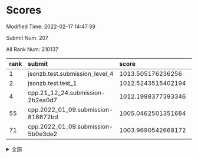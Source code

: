 # Scores

Modified Time: 2022-02-17 14:47:39

Submit Num: 207

All Rank Num: 210137

| rank |               submit               |       score        |       sigma        | pk_num |
| :--- | :--------------------------------- | :----------------- | :----------------- | :----- |
| 1    | jsonzb.test.submission_level_4     | 1013.505176236256  | 0.8350928725383496 | 4060   |
| 2    | jsonzb.test.test_1                 | 1012.5243515402194 | 0.7855569230350631 | 4063   |
| 4    | cpp.21_12_24.submission-2b2ea0d7   | 1012.1998377393346 | 0.7735198900526421 | 4060   |
| 55   | cpp.2022_01_09.submission-816672bd | 1005.0462501351684 | 0.7010053880133803 | 4056   |
| 71   | cpp.2022_01_09.submission-5b0e3de2 | 1003.9690542668172 | 0.719340054402109  | 4061   |


<details>
<summary>全部</summary>

| rank |                 submit                 |       score        |       sigma        | pk_num |
| :--- | :------------------------------------- | :----------------- | :----------------- | :----- |
| 1    | jsonzb.test.submission_level_4         | 1013.505176236256  | 0.8350928725383496 | 4060   |
| 2    | jsonzb.test.test_1                     | 1012.5243515402194 | 0.7855569230350631 | 4063   |
| 3    | gobigger.level_3.submission_level_3_35 | 1012.3272865878571 | 0.7801681455114139 | 4056   |
| 4    | cpp.21_12_24.submission-2b2ea0d7       | 1012.1998377393346 | 0.7735198900526421 | 4060   |
| 5    | gobigger.level_3.submission_level_3_36 | 1012.0288488737367 | 0.777949598504312  | 4057   |
| 6    | gobigger.level_3.submission_level_3_4  | 1011.5063592981192 | 0.7670391334241499 | 4057   |
| 7    | gobigger.level_3.submission_level_3_27 | 1011.4864047823323 | 0.7638972065412737 | 4062   |
| 8    | gobigger.level_3.submission_level_3_0  | 1011.4499442340075 | 0.7615682889717207 | 4060   |
| 9    | gobigger.level_3.submission_level_3_48 | 1010.9167865766253 | 0.7754388383910008 | 4061   |
| 10   | gobigger.level_3.submission_level_3_2  | 1010.7568546250793 | 0.7723064581702546 | 4063   |
| 11   | gobigger.level_3.submission_level_3_31 | 1010.5552924653366 | 0.7619393003767782 | 4056   |
| 12   | gobigger.level_3.submission_level_3_49 | 1010.5318255297884 | 0.7745075331728075 | 4060   |
| 13   | gobigger.level_3.submission_level_3_44 | 1010.5076329452351 | 0.7618691565934101 | 4067   |
| 14   | gobigger.level_3.submission_level_3_18 | 1010.4214828336861 | 0.7639030606250484 | 4062   |
| 15   | gobigger.level_3.submission_level_3_41 | 1010.3610238253544 | 0.7555719897585325 | 4061   |
| 16   | gobigger.level_3.submission_level_3_20 | 1010.3540884553245 | 0.7483135684724393 | 4060   |
| 17   | gobigger.level_3.submission_level_3_14 | 1010.3307234472693 | 0.7589820498610095 | 4056   |
| 18   | gobigger.level_3.submission_level_3_34 | 1010.2996116747611 | 0.749974885682256  | 4065   |
| 19   | gobigger.level_3.submission_level_3_15 | 1010.2623283650679 | 0.7622086831043252 | 4067   |
| 20   | gobigger.level_3.submission_level_3_32 | 1010.257825398642  | 0.7435867385506864 | 4061   |
| 21   | gobigger.level_3.submission_level_3_17 | 1010.2501612811649 | 0.782423924595169  | 4064   |
| 22   | gobigger.level_3.submission_level_3_29 | 1010.1869521695361 | 0.7712304585626708 | 4063   |
| 23   | gobigger.level_3.submission_level_3_16 | 1010.0920964468797 | 0.7666529640662636 | 4063   |
| 24   | gobigger.level_3.submission_level_3_46 | 1010.0687471461885 | 0.7877634084685602 | 4067   |
| 25   | gobigger.level_3.submission_level_3_33 | 1009.9251398457133 | 0.7532861711204146 | 4057   |
| 26   | gobigger.level_3.submission_level_3_6  | 1009.8472809026628 | 0.7588482742565097 | 4068   |
| 27   | gobigger.level_3.submission_level_3_8  | 1009.834720555753  | 0.7349573919838399 | 4059   |
| 28   | gobigger.level_3.submission_level_3_19 | 1009.8169697568857 | 0.7389363252596527 | 4059   |
| 29   | gobigger.level_3.submission_level_3_47 | 1009.7419054958388 | 0.747746814789032  | 4058   |
| 30   | gobigger.level_3.submission_level_3_42 | 1009.7191140562511 | 0.7582819013845697 | 4062   |
| 31   | gobigger.level_3.submission_level_3_39 | 1009.7135580852306 | 0.765440756359997  | 4061   |
| 32   | gobigger.level_3.submission_level_3_45 | 1009.7118523352725 | 0.7557560093804182 | 4065   |
| 33   | gobigger.level_3.submission_level_3_7  | 1009.6880501903175 | 0.7365631469683701 | 4064   |
| 34   | gobigger.level_3.submission_level_3_5  | 1009.6567750866485 | 0.7486176495099794 | 4056   |
| 35   | gobigger.level_3.submission_level_3_38 | 1009.6229301851058 | 0.7391825237442603 | 4068   |
| 36   | gobigger.level_3.submission_level_3_23 | 1009.6153516012546 | 0.7612660352746088 | 4062   |
| 37   | gobigger.level_3.submission_level_3_25 | 1009.5320318012783 | 0.7565678804198965 | 4056   |
| 38   | gobigger.level_3.submission_level_3_28 | 1009.5177713966445 | 0.7355632263877419 | 4057   |
| 39   | gobigger.level_3.submission_level_3_30 | 1009.4693932013034 | 0.7589642443837462 | 4062   |
| 40   | gobigger.level_3.submission_level_3_1  | 1009.4315310895556 | 0.7482259810893023 | 4057   |
| 41   | gobigger.level_3.submission_level_3_37 | 1009.292664473205  | 0.7562284594757879 | 4057   |
| 42   | gobigger.level_3.submission_level_3_12 | 1009.1893242282895 | 0.7602234835618518 | 4064   |
| 43   | gobigger.level_3.submission_level_3_24 | 1009.1884703913563 | 0.7435009290115941 | 4057   |
| 44   | gobigger.level_3.submission_level_3_13 | 1009.1785332666533 | 0.747286887118309  | 4061   |
| 45   | gobigger.level_3.submission_level_3_26 | 1009.0373854665113 | 0.7464772614843419 | 4069   |
| 46   | gobigger.level_3.submission_level_3_43 | 1008.9758041787155 | 0.7450120322048716 | 4063   |
| 47   | gobigger.level_3.submission_level_3_22 | 1008.9333485128664 | 0.7515443001499421 | 4061   |
| 48   | gobigger.level_3.submission_level_3_3  | 1008.9177883209542 | 0.7376155993976727 | 4059   |
| 49   | gobigger.level_3.submission_level_3_21 | 1008.8269560137657 | 0.7415620721147508 | 4063   |
| 50   | gobigger.level_3.submission_level_3_40 | 1008.7773996541806 | 0.7697395977130351 | 4058   |
| 51   | gobigger.level_3.submission_level_3_11 | 1008.7236681926092 | 0.7395421332229764 | 4058   |
| 52   | gobigger.level_3.submission_level_3_10 | 1008.7062102131111 | 0.7398809556295743 | 4059   |
| 53   | gobigger.level_3.submission_level_3_9  | 1008.6986239343228 | 0.7391366979763029 | 4064   |
| 54   | gobigger.level_1.submission_level_1_14 | 1005.1725117684041 | 0.7275124158261409 | 4061   |
| 55   | cpp.2022_01_09.submission-816672bd     | 1005.0462501351684 | 0.7010053880133803 | 4056   |
| 56   | gobigger.level_1.submission_level_1_18 | 1004.8655814315562 | 0.7267588820492256 | 4058   |
| 57   | gobigger.level_1.submission_level_1_4  | 1004.7547409971945 | 0.7098433442714884 | 4063   |
| 58   | gobigger.level_1.submission_level_1_23 | 1004.7443599941006 | 0.7394160595519426 | 4059   |
| 59   | gobigger.level_1.submission_level_1_26 | 1004.7378606635586 | 0.7337830133627977 | 4059   |
| 60   | gobigger.level_1.submission_level_1_32 | 1004.7225167308065 | 0.7280241217958143 | 4063   |
| 61   | gobigger.level_1.submission_level_1_42 | 1004.6760374576838 | 0.7216507207256592 | 4063   |
| 62   | gobigger.level_1.submission_level_1_37 | 1004.6102174109925 | 0.7186527210299544 | 4059   |
| 63   | gobigger.level_1.submission_level_1_20 | 1004.5029297581711 | 0.727923696742013  | 4059   |
| 64   | gobigger.level_1.submission_level_1_49 | 1004.3071181663329 | 0.7225443029520475 | 4060   |
| 65   | gobigger.level_1.submission_level_1_12 | 1004.2784227110399 | 0.7312945584266606 | 4060   |
| 66   | gobigger.level_1.submission_level_1_15 | 1004.1737839979236 | 0.7256142606741915 | 4062   |
| 67   | gobigger.level_1.submission_level_1_44 | 1004.151951359253  | 0.7192334468282966 | 4062   |
| 68   | gobigger.level_1.submission_level_1_43 | 1004.0961660439337 | 0.7234277497220002 | 4061   |
| 69   | gobigger.level_1.submission_level_1_28 | 1004.0957124608832 | 0.7205806872123778 | 4058   |
| 70   | gobigger.level_1.submission_level_1_33 | 1003.9833939468897 | 0.7116449113099196 | 4057   |
| 71   | cpp.2022_01_09.submission-5b0e3de2     | 1003.9690542668172 | 0.719340054402109  | 4061   |
| 72   | gobigger.level_1.submission_level_1_35 | 1003.9256075984123 | 0.7166647093892848 | 4063   |
| 73   | gobigger.level_1.submission_level_1_31 | 1003.8659870376421 | 0.7125646920914066 | 4059   |
| 74   | gobigger.level_1.submission_level_1_46 | 1003.787669495001  | 0.7100591547041888 | 4060   |
| 75   | gobigger.level_1.submission_level_1_47 | 1003.6620066387427 | 0.715181138165314  | 4056   |
| 76   | gobigger.level_1.submission_level_1_11 | 1003.5398033534233 | 0.7237472448158585 | 4056   |
| 77   | gobigger.level_1.submission_level_1_13 | 1003.5393611964017 | 0.7091933131337802 | 4061   |
| 78   | gobigger.level_1.submission_level_1_5  | 1003.533680446658  | 0.7186012371416931 | 4057   |
| 79   | gobigger.level_1.submission_level_1_40 | 1003.4965085917851 | 0.7039992097594007 | 4062   |
| 80   | gobigger.level_1.submission_level_1_39 | 1003.4440926162711 | 0.719335850767959  | 4066   |
| 81   | gobigger.level_1.submission_level_1_29 | 1003.3100849194745 | 0.7209377986291072 | 4060   |
| 82   | gobigger.level_1.submission_level_1_30 | 1003.3098222015399 | 0.7167994136923203 | 4061   |
| 83   | gobigger.level_1.submission_level_1_2  | 1003.2155570233174 | 0.7103371146026148 | 4060   |
| 84   | gobigger.level_1.submission_level_1_36 | 1003.2060166630731 | 0.7106451158630508 | 4059   |
| 85   | gobigger.level_1.submission_level_1_7  | 1003.191878757981  | 0.7118846533043587 | 4066   |
| 86   | gobigger.level_1.submission_level_1_9  | 1003.117382104001  | 0.7162090635087807 | 4062   |
| 87   | gobigger.level_1.submission_level_1_34 | 1003.1059237878495 | 0.7056142142521552 | 4062   |
| 88   | gobigger.level_1.submission_level_1_27 | 1003.0955406966328 | 0.7186439559281131 | 4061   |
| 89   | gobigger.level_1.submission_level_1_6  | 1003.0942968043723 | 0.7134939509634993 | 4062   |
| 90   | gobigger.level_1.submission_level_1_8  | 1003.0036883248986 | 0.7221457752454196 | 4063   |
| 91   | gobigger.level_1.submission_level_1_16 | 1002.9516452682767 | 0.7098069643614637 | 4066   |
| 92   | gobigger.level_1.submission_level_1_48 | 1002.9487869461485 | 0.7190141047910803 | 4064   |
| 93   | gobigger.level_1.submission_level_1_45 | 1002.9244172080492 | 0.7237064574697782 | 4059   |
| 94   | gobigger.level_1.submission_level_1_24 | 1002.8425443974329 | 0.7233547216074754 | 4061   |
| 95   | gobigger.level_1.submission_level_1_41 | 1002.8140375045296 | 0.7115193881821178 | 4061   |
| 96   | gobigger.level_1.submission_level_1_22 | 1002.810041433142  | 0.7133750064018775 | 4061   |
| 97   | gobigger.level_1.submission_level_1_3  | 1002.7510841518892 | 0.708698205065635  | 4059   |
| 98   | gobigger.level_1.submission_level_1_19 | 1002.7060545930319 | 0.7011997535160496 | 4059   |
| 99   | gobigger.level_1.submission_level_1_17 | 1002.6986545153247 | 0.720269219325653  | 4064   |
| 100  | gobigger.level_1.submission_level_1_38 | 1002.6849386291514 | 0.718151940621348  | 4054   |
| 101  | gobigger.level_1.submission_level_1_25 | 1002.6453260227116 | 0.7137635950310659 | 4062   |
| 102  | gobigger.level_1.submission_level_1_1  | 1002.5920503724352 | 0.7056605313443866 | 4059   |
| 103  | gobigger.level_1.submission_level_1_21 | 1002.2074933255745 | 0.7219631079259261 | 4061   |
| 104  | gobigger.level_1.submission_level_1_10 | 1002.1216901941684 | 0.7104251258048765 | 4058   |
| 105  | gobigger.level_1.submission_level_1_0  | 1001.7241063416581 | 0.7177191220069303 | 4059   |
| 106  | gobigger.random.submission_random_10   | 997.0509967804874  | 0.7010792280482505 | 4061   |
| 107  | gobigger.random.submission_random_15   | 997.0427124279606  | 0.7147068686979496 | 4062   |
| 108  | gobigger.random.submission_random_11   | 996.8803075603093  | 0.6970001992651932 | 4057   |
| 109  | gobigger.random.submission_random_37   | 996.6368607728322  | 0.7112330704531084 | 4064   |
| 110  | gobigger.random.submission_random_48   | 996.5877683842423  | 0.7149285711002393 | 4064   |
| 111  | gobigger.random.submission_random_34   | 996.5257547271881  | 0.7200029938594728 | 4062   |
| 112  | gobigger.random.submission_random_40   | 996.4561328812034  | 0.7153118524728929 | 4061   |
| 113  | gobigger.random.submission_random_45   | 996.4420023675347  | 0.7144591934000751 | 4058   |
| 114  | gobigger.random.submission_random_28   | 996.4026367879708  | 0.697482152759776  | 4066   |
| 115  | gobigger.random.submission_random_25   | 996.3928719541474  | 0.7049746741988946 | 4056   |
| 116  | gobigger.random.submission_random_35   | 996.388855957703   | 0.7091391354880905 | 4058   |
| 117  | gobigger.random.submission_random_29   | 996.3830567434105  | 0.715950613149799  | 4056   |
| 118  | gobigger.random.submission_random_31   | 996.3250974225798  | 0.7193636949884217 | 4065   |
| 119  | gobigger.random.submission_random_9    | 996.3227369880476  | 0.7068259160912513 | 4057   |
| 120  | gobigger.random.submission_random_0    | 996.2859001915606  | 0.7056833012545412 | 4064   |
| 121  | gobigger.random.submission_random_47   | 996.2298462352123  | 0.7064780065798701 | 4057   |
| 122  | gobigger.random.submission_random_13   | 996.1999954986973  | 0.7183992579373149 | 4062   |
| 123  | gobigger.random.submission_random_16   | 996.1670549499219  | 0.6994467472370494 | 4057   |
| 124  | gobigger.random.submission_random_44   | 996.1591067212147  | 0.7085266451916868 | 4062   |
| 125  | gobigger.random.submission_random_3    | 996.1013127765548  | 0.7085291722432108 | 4058   |
| 126  | gobigger.random.submission_random_41   | 996.0884175293867  | 0.7151317083977152 | 4057   |
| 127  | gobigger.random.submission_random_24   | 996.0579968196589  | 0.7254435304870275 | 4059   |
| 128  | gobigger.random.submission_random_2    | 996.0510886913419  | 0.7246769586831764 | 4065   |
| 129  | gobigger.random.submission_random_46   | 995.9925049327813  | 0.7069211839449506 | 4065   |
| 130  | gobigger.random.submission_random_32   | 995.8968953552494  | 0.7179242709745378 | 4058   |
| 131  | gobigger.random.submission_random_42   | 995.8961646802677  | 0.7185307062766834 | 4064   |
| 132  | gobigger.random.submission_random_12   | 995.8534558394703  | 0.7202566212086088 | 4060   |
| 133  | gobigger.random.submission_random_4    | 995.8433536805318  | 0.7136559795870108 | 4064   |
| 134  | gobigger.random.submission_random_33   | 995.8418345645936  | 0.7107816119694591 | 4061   |
| 135  | gobigger.random.submission_random_43   | 995.813197400381   | 0.7113933991444752 | 4060   |
| 136  | gobigger.random.submission_random_26   | 995.7992635324292  | 0.7146710886791413 | 4056   |
| 137  | gobigger.random.submission_random_17   | 995.7580960170673  | 0.7243091588565838 | 4064   |
| 138  | gobigger.random.submission_random_21   | 995.7520836689075  | 0.7017618617467144 | 4064   |
| 139  | gobigger.random.submission_random_27   | 995.6965939988569  | 0.7129001723517048 | 4060   |
| 140  | gobigger.random.submission_random_49   | 995.5867109739563  | 0.7103066580290416 | 4060   |
| 141  | gobigger.random.submission_random_30   | 995.5214880644392  | 0.7038790770648178 | 4060   |
| 142  | gobigger.random.submission_random_18   | 995.4369618576504  | 0.7150205351906783 | 4060   |
| 143  | gobigger.random.submission_random_5    | 995.43374144108    | 0.7183968930956021 | 4061   |
| 144  | gobigger.random.submission_random_7    | 995.3838923136212  | 0.7053287481548569 | 4060   |
| 145  | gobigger.random.submission_random_1    | 995.3451817335383  | 0.7089130267395274 | 4060   |
| 146  | gobigger.random.submission_random_22   | 995.3358021264254  | 0.6946409885911645 | 4055   |
| 147  | gobigger.random.submission_random_6    | 995.3114082745363  | 0.7205355539585361 | 4059   |
| 148  | gobigger.random.submission_random_19   | 995.1736085846983  | 0.7238225027333589 | 4069   |
| 149  | gobigger.random.submission_random_23   | 995.0688621662551  | 0.7238885768555763 | 4058   |
| 150  | gobigger.random.submission_random_38   | 995.0105588664201  | 0.7143616455856763 | 4059   |
| 151  | gobigger.random.submission_random_14   | 994.8499375213736  | 0.7183125131055605 | 4060   |
| 152  | gobigger.random.submission_random_39   | 994.6771738664161  | 0.719935573264683  | 4067   |
| 153  | gobigger.random.submission_random_36   | 994.5873915131375  | 0.7172004672143344 | 4063   |
| 154  | gobigger.level_2.submission_level_2_38 | 994.548941672311   | 0.739696824620338  | 4065   |
| 155  | gobigger.random.submission_random_20   | 994.4752595227123  | 0.7205335217150431 | 4061   |
| 156  | gobigger.random.submission_random_8    | 994.4723924439528  | 0.71124283789884   | 4063   |
| 157  | gobigger.level_2.submission_level_2_17 | 993.2602739714648  | 0.730849562256376  | 4057   |
| 158  | gobigger.level_2.submission_level_2_1  | 993.1599642800346  | 0.7446038959548271 | 4057   |
| 159  | gobigger.level_2.submission_level_2_11 | 992.8624735811802  | 0.7457262856923735 | 4059   |
| 160  | gobigger.level_2.submission_level_2_18 | 992.8285284642262  | 0.7334372916355545 | 4060   |
| 161  | gobigger.level_2.submission_level_2_10 | 992.8205240610102  | 0.7432152866314711 | 4059   |
| 162  | gobigger.level_2.submission_level_2_47 | 992.7797397550897  | 0.7245105183042688 | 4062   |
| 163  | gobigger.level_2.submission_level_2_15 | 992.7577763523724  | 0.7260107267752058 | 4062   |
| 164  | gobigger.level_2.submission_level_2_23 | 992.706627626374   | 0.7409944181282325 | 4060   |
| 165  | gobigger.level_2.submission_level_2_30 | 992.6762056021506  | 0.7495964080882035 | 4062   |
| 166  | gobigger.level_2.submission_level_2_20 | 992.6258109155874  | 0.7617337728859319 | 4058   |
| 167  | gobigger.level_2.submission_level_2_37 | 992.6086853363771  | 0.7601343616255921 | 4061   |
| 168  | gobigger.level_2.submission_level_2_40 | 992.6054408666022  | 0.7361404593370653 | 4065   |
| 169  | gobigger.level_2.submission_level_2_21 | 992.5950124563127  | 0.7314983351371055 | 4062   |
| 170  | gobigger.level_2.submission_level_2_8  | 992.5717785695372  | 0.7478479324154942 | 4058   |
| 171  | gobigger.level_2.submission_level_2_19 | 992.5687568143784  | 0.7389359498023325 | 4062   |
| 172  | gobigger.level_2.submission_level_2_4  | 992.5490007374793  | 0.7282893413124332 | 4063   |
| 173  | gobigger.level_2.submission_level_2_14 | 992.5452238966108  | 0.7325059749783894 | 4066   |
| 174  | gobigger.level_2.submission_level_2_26 | 992.5422961157026  | 0.7481904051106998 | 4062   |
| 175  | gobigger.level_2.submission_level_2_27 | 992.5362057972637  | 0.7369448327445239 | 4052   |
| 176  | gobigger.level_2.submission_level_2_12 | 992.4737406260451  | 0.7335324536452928 | 4060   |
| 177  | gobigger.level_2.submission_level_2_7  | 992.3907641590009  | 0.7491167042499517 | 4058   |
| 178  | gobigger.level_2.submission_level_2_32 | 992.3630800468408  | 0.7428754518585173 | 4059   |
| 179  | gobigger.level_2.submission_level_2_35 | 992.3262867163392  | 0.7674000927154236 | 4064   |
| 180  | gobigger.level_2.submission_level_2_16 | 992.3053707960469  | 0.7552032848465074 | 4062   |
| 181  | gobigger.level_2.submission_level_2_22 | 992.2854744885419  | 0.7432871865468511 | 4053   |
| 182  | gobigger.level_2.submission_level_2_5  | 992.2603182367875  | 0.7512974787215837 | 4064   |
| 183  | gobigger.level_2.submission_level_2_6  | 992.1208832730356  | 0.7355197225126373 | 4054   |
| 184  | gobigger.level_2.submission_level_2_45 | 991.9116997779491  | 0.7690287197407719 | 4056   |
| 185  | gobigger.level_2.submission_level_2_29 | 991.8534598911104  | 0.7586229814251341 | 4063   |
| 186  | gobigger.level_2.submission_level_2_44 | 991.824572419905   | 0.7593611221381696 | 4062   |
| 187  | gobigger.level_2.submission_level_2_43 | 991.8140765482946  | 0.7529882243882179 | 4062   |
| 188  | gobigger.level_2.submission_level_2_9  | 991.7552978999731  | 0.7633972581655935 | 4058   |
| 189  | gobigger.level_2.submission_level_2_31 | 991.737650091293   | 0.7500874653985737 | 4064   |
| 190  | gobigger.level_2.submission_level_2_36 | 991.7094995012801  | 0.7553809699790184 | 4063   |
| 191  | gobigger.level_2.submission_level_2_13 | 991.5642769178714  | 0.7401686893628215 | 4061   |
| 192  | gobigger.level_2.submission_level_2_39 | 991.5597277752172  | 0.7500775255442222 | 4060   |
| 193  | gobigger.level_2.submission_level_2_42 | 991.4764230026282  | 0.7449288454235138 | 4063   |
| 194  | gobigger.level_2.submission_level_2_34 | 991.354458387632   | 0.7529454526445826 | 4057   |
| 195  | gobigger.level_2.submission_level_2_41 | 991.3492208052181  | 0.7755837434644162 | 4058   |
| 196  | gobigger.level_2.submission_level_2_24 | 991.3257373490795  | 0.7418760753543704 | 4064   |
| 197  | gobigger.level_2.submission_level_2_33 | 991.299642053617   | 0.7584220946577741 | 4058   |
| 198  | gobigger.level_2.submission_level_2_49 | 990.8681953903795  | 0.7705811937082238 | 4059   |
| 199  | gobigger.level_2.submission_level_2_2  | 990.8289901590091  | 0.7522575577682518 | 4057   |
| 200  | gobigger.level_2.submission_level_2_0  | 990.7743660114235  | 0.7416540902094596 | 4059   |
| 201  | gobigger.level_2.submission_level_2_28 | 990.7233505506205  | 0.7555132805173642 | 4059   |
| 202  | gobigger.level_2.submission_level_2_25 | 990.5131846962153  | 0.7573480274499143 | 4065   |
| 203  | gobigger.level_2.submission_level_2_48 | 990.2687960857597  | 0.7542810912644565 | 4059   |
| 204  | gobigger.level_2.submission_level_2_3  | 989.1146784807378  | 0.7855037081384759 | 4054   |
| 205  | gobigger.level_2.submission_level_2_46 | 989.0024199074396  | 0.7815962231031938 | 4063   |
| 206  | gobigger.none.submission_none_1        | 978.735586371653   | 1.2322228098683405 | 4063   |
| 207  | gobigger.none.submission_none_0        | 975.0414068519149  | 1.5264997373277305 | 4060   |

</details>
